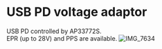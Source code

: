 # USB PD voltage adaptor
 USB PD controlled by AP33772S.<br>
 EPR (up to 28V) and PPS are available.
 ![IMG_7634](https://github.com/user-attachments/assets/b7441713-dd31-4514-8105-7464275568ab)

